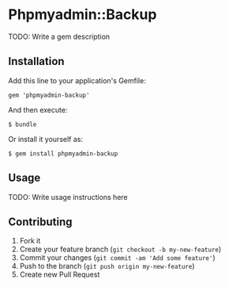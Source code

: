 # Phpmyadmin::Backup

TODO: Write a gem description

## Installation

Add this line to your application's Gemfile:

    gem 'phpmyadmin-backup'

And then execute:

    $ bundle

Or install it yourself as:

    $ gem install phpmyadmin-backup

## Usage

TODO: Write usage instructions here

## Contributing

1. Fork it
2. Create your feature branch (`git checkout -b my-new-feature`)
3. Commit your changes (`git commit -am 'Add some feature'`)
4. Push to the branch (`git push origin my-new-feature`)
5. Create new Pull Request
